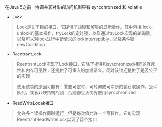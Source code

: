 在Java 5之前，协调共享对象的访问机制只有 syncchronized 和 volatile 



- Lock

> Lock是关于锁的接口，它提供了加锁和解锁的显示操作。其中包括 lock，unlock的基本操作，tryLock的定时锁，以及通过tryLock实现的轮询锁，以及可以对lock进行中断请求的lockInterruptibly，以及条件锁newCondition

- ReentrantLock

> ReentrantLock实现了Lock接口，它除了提供和synchronized相同的互斥性和内存可见性，还提供了可重入的加锁语义。同时该锁还提供了是否公平的实现
>
> 使用该锁的原因可能有：需要可定时，可轮询或可中断的锁获取操作，公平队列，或者非块结构的锁，否则都应该优先使用syncchronized 

- ReadWriteLocak接口

> 允许多个读操作同时运行，但是每次值允许一个写操作。它的实现ReentrantReadWriteLock实现了两个接口
